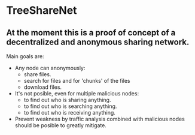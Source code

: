 # TreeShareNet
## At the moment this is a proof of concept of a decentralized and anonymous sharing network.

Main goals are:
* Any node can anonymously:
  * share files.
  * search for files and for 'chunks' of the files
  * download files.
* It's not posible, even for multiple malicious nodes:
  * to find out who is sharing anything.
  * to find out who is searching anything.
  * to find out who is receiving anything.
* Prevent weakness by traffic analysis combined with malicious nodes should be posible to greatly mitigate.


